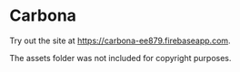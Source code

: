 # Carbona

Try out the site at https://carbona-ee879.firebaseapp.com.

The assets folder was not included for copyright purposes.

